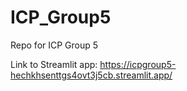 # ICP_Group5
Repo for ICP Group 5

Link to Streamlit app: https://icpgroup5-hechkhsenttgs4ovt3j5cb.streamlit.app/